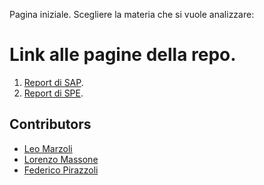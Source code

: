 Pagina iniziale. 
Scegliere la materia che si vuole analizzare:

# Link alle pagine della repo.
1. [Report di SAP](./SPA/index.md).
2. [Report di SPE](./SPE/index.md).
   
## Contributors

- [Leo Marzoli](#)
- [Lorenzo Massone](#)
- [Federico Pirazzoli](#)
